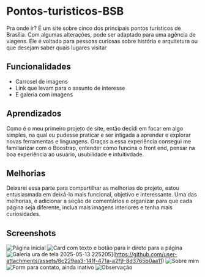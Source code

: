 # Pontos-turisticos-BSB
  Pra onde ir?
É um site sobre cinco dos principais pontos turísticos de Brasília. Com algumas alterações, pode ser adaptado para uma agência de viagens. Ele é voltado para pessoas curiosas sobre história e arquitetura ou que desejam saber quais lugares visitar


## Funcionalidades

- Carrosel de imagens
- Link que levam para o assunto de interesse
- E galeria com imagens



## Aprendizados

Como é o meu primeiro projeto de site, então decidi em focar em algo simples, na qual eu pudesse praticar e ser intigada a aprender e explorar novas ferramentas e linguagens. Graças a essa experiência consegui me familiarizar com o Boostrap, entender como funcina o front end, pensar na boa experiência ao usuário, usubilidade e intuitivdade.

## Melhorias
 Deixarei essa parte para compartilhar as melhorias do projeto, estou entusiasmada em deixá-lo mais funcional, objetivo e interessante. Uma das melhorias, é adicionar a seção de comentários e organizar para que cada página seja diferente, inclua mais imagens interiores e tenha mais curiosidades.


## Screenshots
![Página inicial](https://github.com/user-attachments/assets/8a92d0ec-f74e-4b1b-a4ef-04319d6739c1)
![Card com texto e botão para ir direto para a página](https://github.com/user-attachments/assets/f288b813-b842-4a95-8fa8-e05d254dadc5)
![Galeria](https://github.com/user-attachments/assets/11a13ddc-62b0-47ad-bf61-20b6e3dd879f)
ura de tela 2025-05-13 225205](https://github.com/user-attachments/assets/8c229aa3-141f-471a-a2f9-8d3765b0aa11)
![Sobre mim](https://github.com/user-attachments/assets/bcce7a20-ceb3-49f2-95c7-60641bf95270)
![Form para contato, ainda inativo](https://github.com/user-attachments/assets/a710cf75-b324-4f65-88d1-3f0508e86bdb)
![Observação](https://github.com/user-attachments/assets/e80a8829-36f4-4c3a-add6-7207290d350a)






